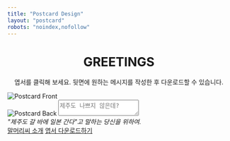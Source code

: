 ```yaml
---
title: "Postcard Design"
layout: "postcard"
robots: "noindex,nofollow"
---
```

<h1 style="text-align:center;">GREETINGS</h1>
<p style="text-align:center;">엽서를 클릭해 보세요. 뒷면에 원하는 메시지를 작성한 후 다운로드할 수 있습니다.</p>
<div class="postcard-container">
  <div class="postcard" id="postcard">
    <img id="front" src="/images/postcard-4.png" alt="Postcard Front" class="front">
    <div class="back-container" id="back-container">
      <img id="back" src="/images/postcard-back.png" alt="Postcard Back" class="back">
      <textarea id="message" placeholder="제주도 나쁘지 않은데?"></textarea>
    </div>
  </div>
  <em class="intro">
    "제주도 갈 바에 일본 간다"고 말하는 당신을 위하여.
  </em>
  <div class="download-links">
    <a href="https://kangminsuk.com/mal/">말머리씨 소개</a>
    <a href="#" id="download-link">엽서 다운로드하기</a>
  </div>
</div>